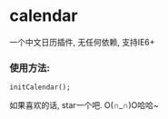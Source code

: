 calendar
========

一个中文日历插件, 无任何依赖, 支持IE6+

### 使用方法:
    initCalendar();

如果喜欢的话, star一个吧. O(∩_∩)O哈哈~
